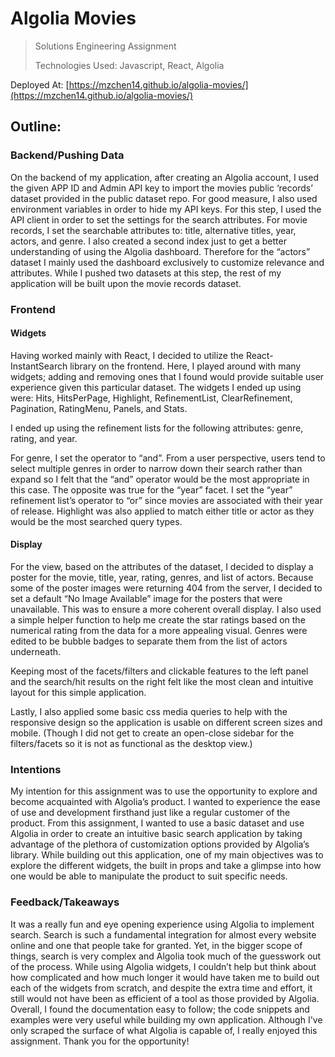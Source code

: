 # Algolia Movies

> Solutions Engineering Assignment
>
> Technologies Used: Javascript, React, Algolia

Deployed At: [https://mzchen14.github.io/algolia-movies/](https://mzchen14.github.io/algolia-movies/)

## Outline:

### Backend/Pushing Data

On the backend of my application, after creating an Algolia account, I used the given APP ID and Admin API key to import the movies public ‘records’ dataset provided in the public dataset repo. For good measure, I also used environment variables in order to hide my API keys. For this step, I used the API client in order to set the settings for the search attributes. For movie records, I set the searchable attributes to: title, alternative titles, year, actors, and genre. I also created a second index just to get a better understanding of using the Algolia dashboard. Therefore for the “actors” dataset I mainly used the dashboard exclusively to customize relevance and attributes. While I pushed two datasets at this step, the rest of my application will be built upon the movie records dataset.

### Frontend

#### Widgets

Having worked mainly with React, I decided to utilize the React-InstantSearch library on the frontend. Here, I played around with many widgets; adding and removing ones that I found would provide suitable user experience given this particular dataset. The widgets I ended up using were: Hits, HitsPerPage, Highlight, RefinementList, ClearRefinement, Pagination, RatingMenu, Panels, and Stats.

I ended up using the refinement lists for the following attributes: genre, rating, and year.

For genre, I set the operator to “and”. From a user perspective, users tend to select multiple genres in order to narrow down their search rather than expand so I felt that the “and” operator would be the most appropriate in this case. The opposite was true for the “year” facet. I set the “year” refinement list’s operator to “or” since movies are associated with their year of release. Highlight was also applied to match either title or actor as they would be the most searched query types.

#### Display

For the view, based on the attributes of the dataset, I decided to display a poster for the movie, title, year, rating, genres, and list of actors. Because some of the poster images were returning 404 from the server, I decided to set a default “No Image Available” image for the posters that were unavailable. This was to ensure a more coherent overall display. I also used a simple helper function to help me create the star ratings based on the numerical rating from the data for a more appealing visual. Genres were edited to be bubble badges to separate them from the list of actors underneath.

Keeping most of the facets/filters and clickable features to the left panel and the search/hit results on the right felt like the most clean and intuitive layout for this simple application.

Lastly, I also applied some basic css media queries to help with the responsive design so the application is usable on different screen sizes and mobile. (Though I did not get to create an open-close sidebar for the filters/facets so it is not as functional as the desktop view.)

### Intentions

My intention for this assignment was to use the opportunity to explore and become acquainted with Algolia’s product. I wanted to experience the ease of use and development firsthand just like a regular customer of the product. From this assignment, I wanted to use a basic dataset and use Algolia in order to create an intuitive basic search application by taking advantage of the plethora of customization options provided by Algolia’s library. While building out this application, one of my main objectives was to explore the different widgets, the built in props and take a glimpse into how one would be able to manipulate the product to suit specific needs.

### Feedback/Takeaways

It was a really fun and eye opening experience using Algolia to implement search. Search is such a fundamental integration for almost every website online and one that people take for granted. Yet, in the bigger scope of things, search is very complex and Algolia took much of the guesswork out of the process. While using Algolia widgets, I couldn’t help but think about how complicated and how much longer it would have taken me to build out each of the widgets from scratch, and despite the extra time and effort, it still would not have been as efficient of a tool as those provided by Algolia. Overall, I found the documentation easy to follow; the code snippets and examples were very useful while building my own application. Although I've only scraped the surface of what Algolia is capable of, I really enjoyed this assignment. Thank you for the opportunity!

